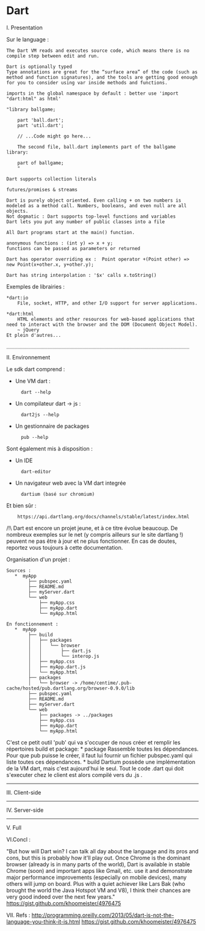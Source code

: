 Dart
====

I. Presentation

Sur le language :

    The Dart VM reads and executes source code, which means there is no compile step between edit and run.
    
    Dart is optionally typed
    Type annotations are great for the “surface area” of the code (such as method and function signatures), and the tools are getting good enough for you to consider using var inside methods and functions.
    
    imports in the global namespace by default : better use 'import "dart:html" as html'
    
    "library ballgame;
    
        part 'ball.dart';
        part 'util.dart';
    
        // ...Code might go here...
    
        The second file, ball.dart implements part of the ballgame library:
    
        part of ballgame;
        "
    
    Dart supports collection literals
    
    futures/promises & streams
    
    Dart is purely object oriented. Even calling + on two numbers is modeled as a method call. Numbers, booleans, and even null are all objects.
    Not dogmatic : Dart supports top-level functions and variables
    Dart lets you put any number of public classes into a file
    
    All Dart programs start at the main() function.
    
    anonymous functions : (int y) => x + y;
    functions can be passed as parameters or returned
    
    Dart has operator overriding ex :  Point operator +(Point other) => new Point(x+other.x, y+other.y);
    
    Dart has string interpolation : '$x' calls x.toString()


Exemples de librairies :

    *dart:io
        File, socket, HTTP, and other I/O support for server applications.

    *dart:html
        HTML elements and other resources for web-based applications that need to interact with the browser and the DOM (Document Object Model).
        ~ jQuery
    Et plein d'autres...

    ___________________________________________________________________

II. Environnement

Le sdk dart comprend :

* Une VM dart :

        dart --help

* Un compilateur dart -> js :

        dart2js --help

* Un gestionnaire de packages

        pub --help

Sont également mis à disposition :

* Un IDE

        dart-editor

* Un navigateur web avec la VM dart integrée

        dartium (basé sur chromium)

Et bien sûr :

        https://api.dartlang.org/docs/channels/stable/latest/index.html

/!\ Dart est encore un projet jeune, et à ce titre évolue beaucoup. De nombreux exemples sur le net (y compris ailleurs sur le site dartlang !) peuvent ne pas être à jour et ne plus fonctionner. En cas de doutes, reportez vous toujours à cette documentation.


Organisation d'un projet :

    Sources :
       *  myApp
            ├── pubspec.yaml
            ├── README.md
            ├── myServer.dart
            └── web
                ├── myApp.css
                ├── myApp.dart
                └── myApp.html
    
    En fonctionnement :
       *  myApp
            ├── build
            │   ├── packages
            │   │   └── browser
            │   │       ├── dart.js
            │   │       └── interop.js
            │   ├── myApp.css
            │   ├── myApp.dart.js
            │   └── myApp.html
            ├── packages
            │   └── browser -> /home/centime/.pub-cache/hosted/pub.dartlang.org/browser-0.9.0/lib
            ├── pubspec.yaml
            ├── README.md
            ├── myServer.dart
            └── web
                ├── packages -> ../packages
                ├── myApp.css
                ├── myApp.dart
                └── myApp.html

C'est ce petit outil 'pub' qui va s'occuper de nous créer et remplir les répertoires build et package:
    * package
        Rassemble toutes les dépendances.
        Pour que pub puisse le créer, il faut lui fournir un fichier pubspec.yaml qui liste toutes ces dépendances.
    * build
        Dartium possède une implémentation de la VM dart, mais c'est aujourd'hui le seul. Tout le code .dart qui doit s'executer chez le client est alors compilé vers du .js .

 _________________________________________________________

III. Client-side

 _________________________________________________________

IV. Server-side

 _________________________________________________________

V. Full 

VI.Concl :

"But how will Dart win? I can talk all day about the language and its pros and cons, but this is probably how it'll play out. Once Chrome is the dominant browser (already is in many parts of the world), Dart is available in stable Chrome (soon) and important apps like Gmail, etc. use it and demonstrate major performance improvements (especially on mobile devices), many others will jump on board. Plus with a quiet achiever like Lars Bak (who brought the world the Java Hotspot VM and V8), I think their chances are very good indeed over the next few years."
https://gist.github.com/khoomeister/4976475

VII. Refs :
http://programming.oreilly.com/2013/05/dart-is-not-the-language-you-think-it-is.html
https://gist.github.com/khoomeister/4976475
